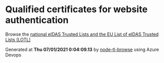 # Qualified certificates for website authentication 
 Browse the [national eIDAS Trusted Lists and the EU List of eIDAS Trusted Lists (LOTL)](https://webgate.ec.europa.eu/tl-browser/#/) 
 
 
Generated at **Thu 07/01/2021  0:04:09.13** by [node-tl-browse](https://github.com/ymedlop/node-tl-browser) using Azure Devops 
